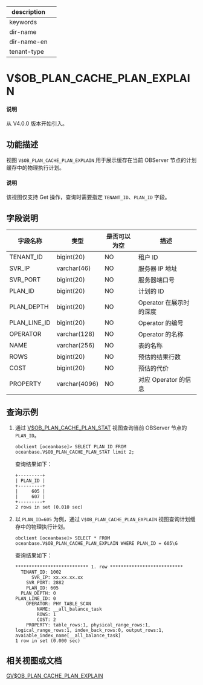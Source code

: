 |description||
|---|---|
|keywords||
|dir-name||
|dir-name-en||
|tenant-type||

# V$OB_PLAN_CACHE_PLAN_EXPLAIN

<main id="notice" type='explain'>
  <h4>说明</h4>
  <p>从 V4.0.0 版本开始引入。</p>
</main>

## 功能描述

视图 `V$OB_PLAN_CACHE_PLAN_EXPLAIN` 用于展示缓存在当前 OBServer 节点的计划缓存中的物理执行计划。

  <main id="notice" type='explain'>
    <h4>说明</h4>
    <p>该视图仅支持 Get 操作，查询时需要指定 <code>TENANT_ID</code>、<code>PLAN_ID</code> 字段。</p>
  </main>

## 字段说明

|   **字段名称**   |    **类型**     | **是否可以为空** |      **描述**      |
|--------------|---------------|------------|------------------|
| TENANT_ID    | bigint(20)    | NO         | 租户 ID            |
| SVR_IP       | varchar(46)   | NO         | 服务器 IP 地址        |
| SVR_PORT     | bigint(20)    | NO         | 服务器端口号           |
| PLAN_ID      | bigint(20)    | NO         | 计划的 ID           |
| PLAN_DEPTH   | bigint(20)    | NO         | Operator 在展示时的深度 |
| PLAN_LINE_ID | bigint(20)    | NO         | Operator 的编号     |
| OPERATOR     | varchar(128)  | NO         | Operator 的名称     |
| NAME         | varchar(256)  | NO         | 表的名称             |
| ROWS         | bigint(20)    | NO         | 预估的结果行数          |
| COST         | bigint(20)    | NO         | 预估的代价            |
| PROPERTY     | varchar(4096) | NO         | 对应 Operator 的信息  |

## 查询示例

1. 通过 [V$OB_PLAN_CACHE_PLAN_STAT](32700.v-ob_plan_cache_plan_stat-of-mysql-mode.md) 视图查询当前 OBServer 节点的 `PLAN_ID`。

    ```shell
    obclient [oceanbase]> SELECT PLAN_ID FROM oceanbase.V$OB_PLAN_CACHE_PLAN_STAT limit 2;
    ```

    查询结果如下：

    ```shell
    +---------+
    | PLAN_ID |
    +---------+
    |     605 |
    |     607 |
    +---------+
    2 rows in set (0.010 sec)
    ```

2. 以 `PLAN_ID=605` 为例，通过 `V$OB_PLAN_CACHE_PLAN_EXPLAIN` 视图查询计划缓存中的物理执行计划。

    ```shell
    obclient [oceanbase]> SELECT * FROM oceanbase.V$OB_PLAN_CACHE_PLAN_EXPLAIN WHERE PLAN_ID = 605\G
    ```

    查询结果如下：

    ```shell
    *************************** 1. row ***************************
      TENANT_ID: 1002
          SVR_IP: xx.xx.xx.xx
        SVR_PORT: 2882
        PLAN_ID: 605
      PLAN_DEPTH: 0
    PLAN_LINE_ID: 0
        OPERATOR: PHY_TABLE_SCAN
            NAME: __all_balance_task
            ROWS: 1
            COST: 2
        PROPERTY: table_rows:1, physical_range_rows:1, logical_range_rows:1, index_back_rows:0, output_rows:1, avaiable_index_name[__all_balance_task]
    1 row in set (0.000 sec)
    ```

## 相关视图或文档

[GV$OB_PLAN_CACHE_PLAN_EXPLAIN](2200.gv-ob_plan_cache_plan_explain-of-mysql-mode.md)
